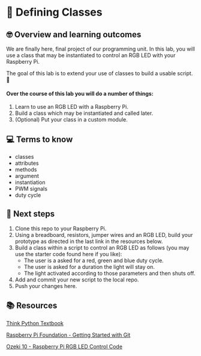 # :robot: Defining Classes

## 🤓 Overview and learning outcomes 

We are finally here, final project of our programming unit.  In this lab, you will use a class that may be instantiated to control an RGB LED with your Raspberry Pi.

The goal of this lab is to extend your use of classes to build a usable script. 🚀

#### Over the course of this lab you will do a number of things:
1. Learn to use an RGB LED with a Raspberry Pi.
2. Build a class which may be instantiated and called later.
2. (Optional) Put your class in a custom module.

## 💻 Terms to know
- classes
- attributes
- methods
- argument
- instantiation
- PWM signals
- duty cycle

## 📝 Next steps
1. Clone this repo to your Raspberry Pi.
2. Using a breadboard, resistors, jumper wires and an RGB LED, build your prototype as directed in the last link in the resources below.
3. Build a class within a script to control an RGB LED as follows (you may use the starter code found here if you like):
    - The user is a asked for a red, green and blue duty cycle.
    - The user is asked for a duration the light will stay on.
    - The light activated according to those parameters and then shuts off.
4. Add and commit your new script to the local repo.
5. Push your changes here.

## 📚  Resources 
[Think Python Textbook](https://greenteapress.com/wp/think-python-2e/)

[Raspberry Pi Foundation - Getting Started with Git](https://projects.raspberrypi.org/en/projects/getting-started-with-git)

[Ozeki 10 - Raspberry Pi RGB LED Control Code](https://ozeki.hu/p_3047-how-to-setup-a-rgb-led-on-raspberry-pi.html#:~:text=Raspberry%20PI%20RGB%20LED%20Control,set%20from%200%20to%20255.)
